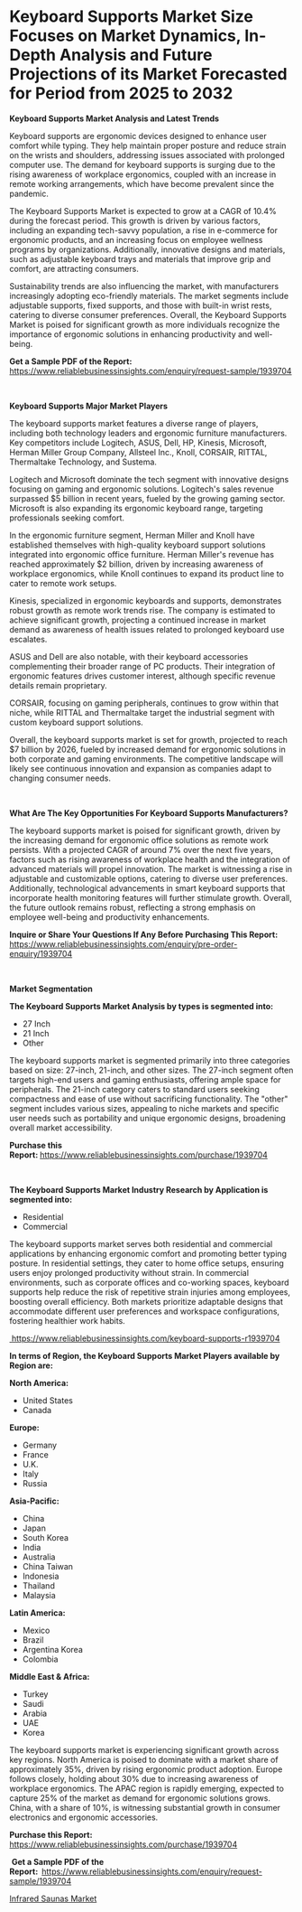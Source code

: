 <p><h1>Keyboard Supports Market Size Focuses on Market Dynamics, In-Depth Analysis and Future Projections of its Market Forecasted for Period from 2025 to 2032</h1></p><p><strong>Keyboard Supports Market Analysis and Latest Trends</strong></p>
<p><p>Keyboard supports are ergonomic devices designed to enhance user comfort while typing. They help maintain proper posture and reduce strain on the wrists and shoulders, addressing issues associated with prolonged computer use. The demand for keyboard supports is surging due to the rising awareness of workplace ergonomics, coupled with an increase in remote working arrangements, which have become prevalent since the pandemic.</p><p>The Keyboard Supports Market is expected to grow at a CAGR of 10.4% during the forecast period. This growth is driven by various factors, including an expanding tech-savvy population, a rise in e-commerce for ergonomic products, and an increasing focus on employee wellness programs by organizations. Additionally, innovative designs and materials, such as adjustable keyboard trays and materials that improve grip and comfort, are attracting consumers. </p><p>Sustainability trends are also influencing the market, with manufacturers increasingly adopting eco-friendly materials. The market segments include adjustable supports, fixed supports, and those with built-in wrist rests, catering to diverse consumer preferences. Overall, the Keyboard Supports Market is poised for significant growth as more individuals recognize the importance of ergonomic solutions in enhancing productivity and well-being.</p></p>
<p><strong>Get a Sample PDF of the Report:&nbsp;</strong> <a href="https://www.reliablebusinessinsights.com/enquiry/request-sample/1939704?utm_campaign=2335&utm_medium=2&utm_source=Github&utm_content=ia&utm_term=08042025&utm_id=keyboard-supports">https://www.reliablebusinessinsights.com/enquiry/request-sample/1939704</a></p>
<p>&nbsp;</p>
<p><strong>Keyboard Supports Major Market Players</strong></p>
<p><p>The keyboard supports market features a diverse range of players, including both technology leaders and ergonomic furniture manufacturers. Key competitors include Logitech, ASUS, Dell, HP, Kinesis, Microsoft, Herman Miller Group Company, Allsteel Inc., Knoll, CORSAIR, RITTAL, Thermaltake Technology, and Sustema. </p><p>Logitech and Microsoft dominate the tech segment with innovative designs focusing on gaming and ergonomic solutions. Logitech's sales revenue surpassed $5 billion in recent years, fueled by the growing gaming sector. Microsoft is also expanding its ergonomic keyboard range, targeting professionals seeking comfort.</p><p>In the ergonomic furniture segment, Herman Miller and Knoll have established themselves with high-quality keyboard support solutions integrated into ergonomic office furniture. Herman Miller's revenue has reached approximately $2 billion, driven by increasing awareness of workplace ergonomics, while Knoll continues to expand its product line to cater to remote work setups.</p><p>Kinesis, specialized in ergonomic keyboards and supports, demonstrates robust growth as remote work trends rise. The company is estimated to achieve significant growth, projecting a continued increase in market demand as awareness of health issues related to prolonged keyboard use escalates.</p><p>ASUS and Dell are also notable, with their keyboard accessories complementing their broader range of PC products. Their integration of ergonomic features drives customer interest, although specific revenue details remain proprietary.</p><p>CORSAIR, focusing on gaming peripherals, continues to grow within that niche, while RITTAL and Thermaltake target the industrial segment with custom keyboard support solutions. </p><p>Overall, the keyboard supports market is set for growth, projected to reach $7 billion by 2026, fueled by increased demand for ergonomic solutions in both corporate and gaming environments. The competitive landscape will likely see continuous innovation and expansion as companies adapt to changing consumer needs.</p></p>
<p>&nbsp;</p>
<p><strong>What Are The Key Opportunities For Keyboard Supports Manufacturers?</strong></p>
<p><p>The keyboard supports market is poised for significant growth, driven by the increasing demand for ergonomic office solutions as remote work persists. With a projected CAGR of around 7% over the next five years, factors such as rising awareness of workplace health and the integration of advanced materials will propel innovation. The market is witnessing a rise in adjustable and customizable options, catering to diverse user preferences. Additionally, technological advancements in smart keyboard supports that incorporate health monitoring features will further stimulate growth. Overall, the future outlook remains robust, reflecting a strong emphasis on employee well-being and productivity enhancements.</p></p>
<p><strong>Inquire or Share Your Questions If Any Before Purchasing This Report:</strong> <a href="https://www.reliablebusinessinsights.com/enquiry/pre-order-enquiry/1939704?utm_campaign=2335&utm_medium=2&utm_source=Github&utm_content=ia&utm_term=08042025&utm_id=keyboard-supports">https://www.reliablebusinessinsights.com/enquiry/pre-order-enquiry/1939704</a></p>
<p>&nbsp;</p>
<p><strong>Market Segmentation</strong></p>
<p><strong>The Keyboard Supports Market Analysis by types is segmented into:</strong></p>
<p><ul><li>27 Inch</li><li>21 Inch</li><li>Other</li></ul></p>
<p><p>The keyboard supports market is segmented primarily into three categories based on size: 27-inch, 21-inch, and other sizes. The 27-inch segment often targets high-end users and gaming enthusiasts, offering ample space for peripherals. The 21-inch category caters to standard users seeking compactness and ease of use without sacrificing functionality. The "other" segment includes various sizes, appealing to niche markets and specific user needs such as portability and unique ergonomic designs, broadening overall market accessibility.</p></p>
<p><strong>Purchase this Report:&nbsp;</strong><a href="https://www.reliablebusinessinsights.com/purchase/1939704?utm_campaign=2335&utm_medium=2&utm_source=Github&utm_content=ia&utm_term=08042025&utm_id=keyboard-supports">https://www.reliablebusinessinsights.com/purchase/1939704</a></p>
<p>&nbsp;</p>
<p><strong>The Keyboard Supports Market Industry Research by Application is segmented into:</strong></p>
<p><ul><li>Residential</li><li>Commercial</li></ul></p>
<p><p>The keyboard supports market serves both residential and commercial applications by enhancing ergonomic comfort and promoting better typing posture. In residential settings, they cater to home office setups, ensuring users enjoy prolonged productivity without strain. In commercial environments, such as corporate offices and co-working spaces, keyboard supports help reduce the risk of repetitive strain injuries among employees, boosting overall efficiency. Both markets prioritize adaptable designs that accommodate different user preferences and workspace configurations, fostering healthier work habits.</p></p>
<p><a href="https://www.reliablebusinessinsights.com/keyboard-supports-r1939704?utm_campaign=2335&utm_medium=2&utm_source=Github&utm_content=ia&utm_term=08042025&utm_id=keyboard-supports">&nbsp;https://www.reliablebusinessinsights.com/keyboard-supports-r1939704</a></p>
<p><strong>In terms of Region, the Keyboard Supports Market Players available by Region are:</strong></p>
<p>
    <p> <strong> North America: </strong>
        <ul>
            <li>United States</li>
            <li>Canada</li>
        </ul>
        </p> 
    <p> <strong> Europe: </strong>
        <ul>
            <li>Germany</li>
            <li>France</li>
            <li>U.K.</li>
            <li>Italy</li>
            <li>Russia</li>
        </ul>
        </p> 
    <p> <strong> Asia-Pacific: </strong>
        <ul>
            <li>China</li>
            <li>Japan</li>
            <li>South Korea</li>
            <li>India</li>
            <li>Australia</li>
            <li>China Taiwan</li>
            <li>Indonesia</li>
            <li>Thailand</li>
            <li>Malaysia</li>
        </ul>
        </p> 
    <p> <strong> Latin America: </strong>
        <ul>
            <li>Mexico</li>
            <li>Brazil</li>
            <li>Argentina Korea</li>
            <li>Colombia</li>
        </ul>
        </p> 
    <p> <strong> Middle East & Africa: </strong>
        <ul>
            <li>Turkey</li>
            <li>Saudi</li>
            <li>Arabia</li>
            <li>UAE</li>
            <li>Korea</li>
        </ul>
    </p>
    </p>
<p><p>The keyboard supports market is experiencing significant growth across key regions. North America is poised to dominate with a market share of approximately 35%, driven by rising ergonomic product adoption. Europe follows closely, holding about 30% due to increasing awareness of workplace ergonomics. The APAC region is rapidly emerging, expected to capture 25% of the market as demand for ergonomic solutions grows. China, with a share of 10%, is witnessing substantial growth in consumer electronics and ergonomic accessories.</p></p>
<p><strong>Purchase this Report: </strong><a href="https://www.reliablebusinessinsights.com/purchase/1939704?utm_campaign=2335&utm_medium=2&utm_source=Github&utm_content=ia&utm_term=08042025&utm_id=keyboard-supports">https://www.reliablebusinessinsights.com/purchase/1939704</a></p>
<p>&nbsp;<strong>Get a Sample PDF of the Report:&nbsp;&nbsp;</strong><a href="https://www.reliablebusinessinsights.com/enquiry/request-sample/1939704?utm_campaign=2335&utm_medium=2&utm_source=Github&utm_content=ia&utm_term=08042025&utm_id=keyboard-supports">https://www.reliablebusinessinsights.com/enquiry/request-sample/1939704</a></p>
<p><strong></strong></p>
<p><p><a href="https://github.com/jerhoskinson197676/Market-Research-Report-List-1/blob/main/infrared-saunas-market.md?utm_campaign=2335&utm_medium=2&utm_source=Github&utm_content=ia&utm_term=08042025&utm_id=keyboard-supports">Infrared Saunas Market</a></p></p>
